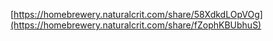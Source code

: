 [https://homebrewery.naturalcrit.com/share/58XdkdLOpVOg](https://homebrewery.naturalcrit.com/share/fZophKBUbhuS)
